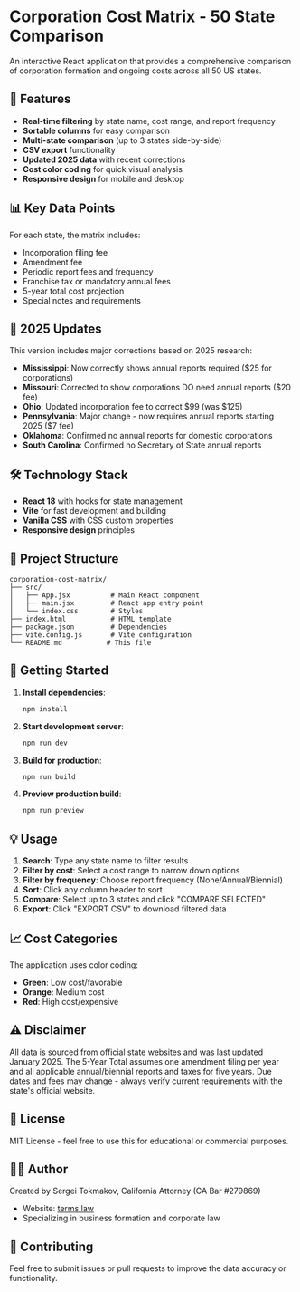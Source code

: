 # Corporation Cost Matrix - 50 State Comparison

An interactive React application that provides a comprehensive comparison of corporation formation and ongoing costs across all 50 US states.

## 🚀 Features

- **Real-time filtering** by state name, cost range, and report frequency
- **Sortable columns** for easy comparison
- **Multi-state comparison** (up to 3 states side-by-side)
- **CSV export** functionality
- **Updated 2025 data** with recent corrections
- **Cost color coding** for quick visual analysis
- **Responsive design** for mobile and desktop

## 📊 Key Data Points

For each state, the matrix includes:
- Incorporation filing fee
- Amendment fee
- Periodic report fees and frequency
- Franchise tax or mandatory annual fees
- 5-year total cost projection
- Special notes and requirements

## 🔄 2025 Updates

This version includes major corrections based on 2025 research:

- **Mississippi**: Now correctly shows annual reports required ($25 for corporations)
- **Missouri**: Corrected to show corporations DO need annual reports ($20 fee)
- **Ohio**: Updated incorporation fee to correct $99 (was $125)
- **Pennsylvania**: Major change - now requires annual reports starting 2025 ($7 fee)
- **Oklahoma**: Confirmed no annual reports for domestic corporations
- **South Carolina**: Confirmed no Secretary of State annual reports

## 🛠 Technology Stack

- **React 18** with hooks for state management
- **Vite** for fast development and building
- **Vanilla CSS** with CSS custom properties
- **Responsive design** principles

## 📁 Project Structure

```
corporation-cost-matrix/
├── src/
│   ├── App.jsx          # Main React component
│   ├── main.jsx         # React app entry point
│   └── index.css        # Styles
├── index.html           # HTML template
├── package.json         # Dependencies
├── vite.config.js       # Vite configuration
└── README.md           # This file
```

## 🚀 Getting Started

1. **Install dependencies**:
   ```bash
   npm install
   ```

2. **Start development server**:
   ```bash
   npm run dev
   ```

3. **Build for production**:
   ```bash
   npm run build
   ```

4. **Preview production build**:
   ```bash
   npm run preview
   ```

## 💡 Usage

1. **Search**: Type any state name to filter results
2. **Filter by cost**: Select a cost range to narrow down options
3. **Filter by frequency**: Choose report frequency (None/Annual/Biennial)
4. **Sort**: Click any column header to sort
5. **Compare**: Select up to 3 states and click "COMPARE SELECTED"
6. **Export**: Click "EXPORT CSV" to download filtered data

## 📈 Cost Categories

The application uses color coding:
- **Green**: Low cost/favorable
- **Orange**: Medium cost
- **Red**: High cost/expensive

## ⚠️ Disclaimer

All data is sourced from official state websites and was last updated January 2025. The 5-Year Total assumes one amendment filing per year and all applicable annual/biennial reports and taxes for five years. Due dates and fees may change - always verify current requirements with the state's official website.

## 📄 License

MIT License - feel free to use this for educational or commercial purposes.

## 👨‍💼 Author

Created by Sergei Tokmakov, California Attorney (CA Bar #279869)
- Website: [terms.law](https://terms.law)
- Specializing in business formation and corporate law

## 🤝 Contributing

Feel free to submit issues or pull requests to improve the data accuracy or functionality.
